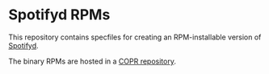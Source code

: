# Spotifyd RPMs

This repository contains specfiles for creating an RPM-installable version of [Spotifyd](https://github.com/Spotifyd/spotifyd).

The binary RPMs are hosted in a [COPR repository](https://copr.fedorainfracloud.org/coprs/mbooth/spotifyd/).

